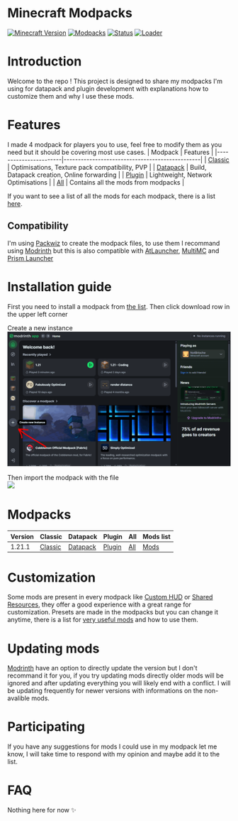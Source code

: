 # Minecraft Modpacks

[![Minecraft Version](https://img.shields.io/badge/Minecraft-1.21.1-blue)](https://minecraft.wiki/w/Java_Edition_version_history)
[![Modpacks](https://img.shields.io/badge/Modpacks-3-orange)](#modpacks)
[![Status](https://img.shields.io/badge/Status-In--Development-red)](#)
[![Loader](https://img.shields.io/badge/Mod--Loader-Fabric-lightyellow)](#)

# Introduction

Welcome to the repo ! This project is designed to share my modpacks I'm using for datapack and plugin development with explanations how to customize them and why I use these mods.

# Features

I made 4 modpack for players you to use, feel free to modify them as you need but it should be covering most use cases.
| Modpack               | Features                                       |
|-----------------------|------------------------------------------------|
| [Classic](#modpacks)  | Optimisations, Texture pack compatibility, PVP |
| [Datapack](#modpacks) | Build, Datapack creation, Online forwarding    |
| [Plugin](#modpacks)   | Lightweight, Network Optimisations             |
| [All](#modpacks)      | Contains all the mods from modpacks            |

If you want to see a list of all the mods for each modpack, there is a list [here](#).

## Compatibility

I'm using [Packwiz](https://github.com/packwiz/packwiz) to create the modpack files, to use them I recommand using [Modrinth](https://modrinth.com) but this is also compatible with [AtLauncher](https://atlauncher.com), [MultiMC](https://multimc.org) and [Prism Launcher](https://prismlauncher.org)

# Installation guide

First you need to install a modpack from [the list](#modpacks). Then click download row in the upper left corner

Create a new instance  
<img src="./images/new-instance.gif" width=900>

Then import the modpack with the file  
<img src="./images/importing.gif" width=900>

# Modpacks

| Version | Classic                                                | Datapack                                                 | Plugin      | All      | Mods list                       |
|---------|--------------------------------------------------------|----------------------------------------------------------|-------------|----------|---------------------------------|
| 1.21.1  | [Classic](modpacks/1.21.1/Classic%20-%201.21.1.mrpack) | [Datapack](modpacks/1.21.1/Datapack%20-%201.21.1.mrpack) | [Plugin](#) | [All](#) | [Mods](modpacks/1.21.1/list.md) |

# Customization

Some mods are present in every modpack like [Custom HUD](https://modrinth.com/mod/customhud) or [Shared Resources](#), they offer a good experience with a great range for customization. Presets are made in the modpacks but you can change it anytime, there is a list for [very useful mods](modpacks/general.md) and how to use them.

# Updating mods

[Modrinth](https://modrinth.com) have an option to directly update the version but I don't recommand it for you, if you try updating mods directly older mods will be ignored and after updating everything you will likely end with a conflict. I will be updating frequently for newer versions with informations on the non-avalible mods.

# Participating

If you have any suggestions for mods I could use in my modpack let me know, I will take time to respond with my opinion and maybe add it to the list.

# FAQ

Nothing here for now ✨
